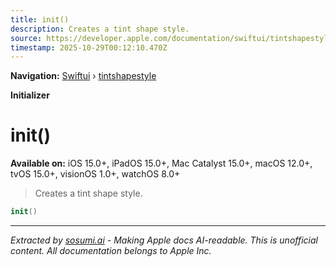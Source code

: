 ```yaml
---
title: init()
description: Creates a tint shape style.
source: https://developer.apple.com/documentation/swiftui/tintshapestyle/init()
timestamp: 2025-10-29T00:12:10.470Z
---
```


**Navigation:** [Swiftui](/documentation/swiftui) › [tintshapestyle](/documentation/swiftui/tintshapestyle)

**Initializer**

# init()

**Available on:** iOS 15.0+, iPadOS 15.0+, Mac Catalyst 15.0+, macOS 12.0+, tvOS 15.0+, visionOS 1.0+, watchOS 8.0+

> Creates a tint shape style.

```swift
init()
```

---

*Extracted by [sosumi.ai](https://sosumi.ai) - Making Apple docs AI-readable.*
*This is unofficial content. All documentation belongs to Apple Inc.*
